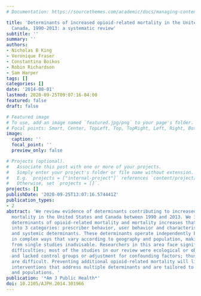 ```yaml
---
# Documentation: https://sourcethemes.com/academic/docs/managing-content/

title: 'Determinants of increased opioid-related mortality in the United States and
  Canada, 1990-2013: a systematic review'
subtitle: ''
summary: ''
authors:
- Nicholas B King
- Veronique Fraser
- Constantina Boikos
- Robin Richardson
- Sam Harper
tags: []
categories: []
date: '2014-08-01'
lastmod: 2020-09-25T09:07:16-04:00
featured: false
draft: false

# Featured image
# To use, add an image named `featured.jpg/png` to your page's folder.
# Focal points: Smart, Center, TopLeft, Top, TopRight, Left, Right, BottomLeft, Bottom, BottomRight.
image:
  caption: ''
  focal_point: ''
  preview_only: false

# Projects (optional).
#   Associate this post with one or more of your projects.
#   Simply enter your project's folder or file name without extension.
#   E.g. `projects = ["internal-project"]` references `content/project/deep-learning/index.md`.
#   Otherwise, set `projects = []`.
projects: []
publishDate: '2020-09-25T13:07:16.574441Z'
publication_types:
- 2
abstract: 'We review evidence of determinants contributing to increased opioid-related
  mortality in the United States and Canada between 1990 and 2013. We identified 17
  determinants of opioid-related mortality and mortality increases that we classified
  into 3 categories: prescriber behavior, user behavior and characteristics, and environmental
  and systemic determinants. These determinants operate independently but interact
  in complex ways that vary according to geography and population, making generalization
  from single studies inadvisable. Researchers in this area face significant methodological
  difficulties; most of the studies in our review were ecological or observational
  and lacked control groups or adjustment for confounding factors; thus, causal inferences
  are difficult. Preventing additional opioid-related mortality will likely require
  interventions that address multiple determinants and are tailored to specific locations
  and populations. '
publication: '*Am J Public Health*'
doi: 10.2105/AJPH.2014.301966
---
```

